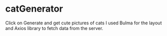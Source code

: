 # catGenerator
Click on Generate and get cute pictures of cats
I used Bulma for the layout and Axios library to fetch data from the server.
